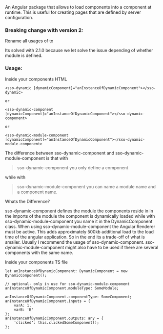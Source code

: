An Angular package that allows to load components into a component at runtime. This is useful for creating pages
that are defined by server configuration.

### Breaking change with version 2:

Rename all usages of <sso-dynamic> to <sso-dynamic-module-component>

Its solved with 2.1.0 because we let <sso-dynamic> solve the issue depending of whether module is defined.

### Usage:

Inside your components HTML

```
<sso-dynamic [dynamicComponent]="anInstanceOfDynamicComponent"></sso-dynamic>

or

<sso-dynamic-component [dynamicComponent]="anInstanceOfDynamicComponent"></sso-dynamic-component>

or

<sso-dynamic-module-component [dynamicComponent]="anInstanceOfDynamicComponent"></sso-dynamic-module-component>
```

The difference between sso-dynamic-component and sso-dynamic-module-component is that with

> sso-dynamic-component you only define a component

while with

> sso-dynamic-module-component you can name a module name and a component name.

Whats the Difference?

sso-dynamic-component defines the module the components reside in in the imports of the module the component is
dynamically loaded while with sso-dynamic-module-component you name it in the DynamicComponent class.
When using sso-dynamic-module-component the Angular Renderer must be active.
This adds approximately 500kb additional load to the load time of the angular application.
So in the end its a trade-off of what is smaller. Usually I recommend the usage of sso-dynamic-component.
sso-dynamic-module-component might also have to be used if there are several components with the same name.

Inside your components TS file

```
let anInstanceOfDynamicComponent: DynamicComponent = new DynamicComponent();

// optional- only in use for sso-dynamic-module-component
anInstanceOfDynamicComponent.moduleType: SomeModule;

anInstanceOfDynamicComponent.componentType: SomeComponent;
anInstanceOfDynamicComponent.inputs = {
    varA: 1,
    varB: 'B'
};
anInstanceOfDynamicComponent.outputs: any = {
    'clicked': this.clickedSomeComponent();
};
```


